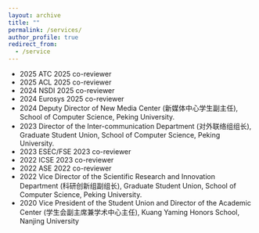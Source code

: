 ```yaml
---
layout: archive
title: ""
permalink: /services/
author_profile: true
redirect_from:
  - /service
---
```

- 2025 ATC 2025 co-reviewer
- 2025 ACL 2025 co-reviewer
- 2024 NSDI 2025 co-reviewer
- 2024 Eurosys 2025 co-reviewer
- 2024 Deputy Director of New Media Center (新媒体中心学生副主任), School of Computer Science, Peking University.
- 2023 Director of the Inter-communication Department (对外联络组组长), Graduate Student Union, School of Computer Science, Peking University.
- 2023 ESEC/FSE 2023 co-reviewer
- 2022 ICSE 2023 co-reviewer
- 2022 ASE 2022 co-reviewer
- 2022 Vice Director of the Scientific Research and Innovation Department (科研创新组副组长), Graduate Student Union, School of Computer Science, Peking University.
- 2020 Vice President of the Student Union and Director of the Academic Center (学生会副主席兼学术中心主任), Kuang Yaming Honors School, Nanjing University

